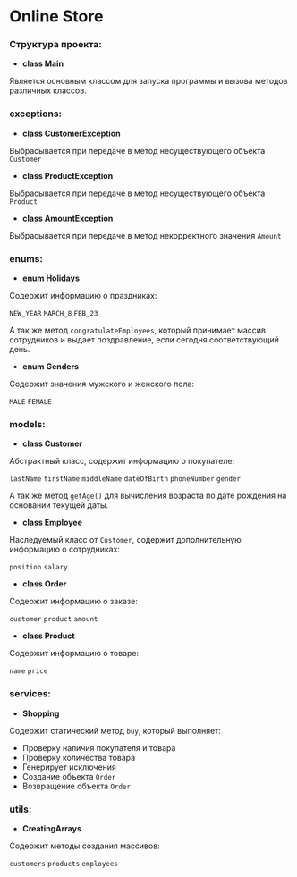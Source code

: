 # Online Store

### Структура проекта:
- **class Main**

Является основным классом для запуска программы и вызова методов различных классов.

### exceptions:
- **class CustomerException**

Выбрасывается при передаче в метод несуществующего объекта `Customer`
- **class ProductException**

Выбрасывается при передаче в метод несуществующего объекта `Product`
- **class AmountException**

Выбрасывается при передаче в метод некорректного значения `Amount`
### enums:
- **enum Holidays** 

Содержит информацию о праздниках:

`NEW_YEAR` `MARCH_8` `FEB_23`

А так же метод `congratulateEmployees`, который принимает массив сотрудников
и выдает поздравление, если сегодня соответствующий день.
- **enum Genders** 

Содержит значения мужского и женского пола:

`MALE` `FEMALE`
### models:
- **class Customer**

Абстрактный класс, содержит информацию о покупателе:

`lastName` `firstName` `middleName` `dateOfBirth` `phoneNumber` `gender`

А так же метод `getAge()` для вычисления возраста по дате рождения на основании текущей даты.
- **class Employee**

Наследуемый класс от `Customer`, содержит дополнительную информацию о сотрудниках:

`position` `salary`
- **class Order**

Содержит информацию о заказе:

`customer` `product` `amount`
- **class Product**

Содержит информацию о товаре:

`name` `price`
### services:
- **Shopping**

Содержит статический метод `buy`, который выполняет:

- Проверку наличия покупателя и товара
- Проверку количества товара
- Генерирует исключения
- Создание объекта `Order`
- Возвращение объекта `Order`
### utils:
- **CreatingArrays**

Содержит методы создания массивов:

`customers` `products` `employees`